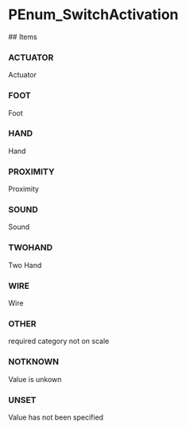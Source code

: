 # PEnum_SwitchActivation

<!-- end of definition -->## Items

### ACTUATOR
Actuator

### FOOT
Foot

### HAND
Hand

### PROXIMITY
Proximity

### SOUND
Sound

### TWOHAND
Two Hand

### WIRE
Wire

### OTHER
required category not on scale

### NOTKNOWN
Value is unkown

### UNSET
Value has not been specified
